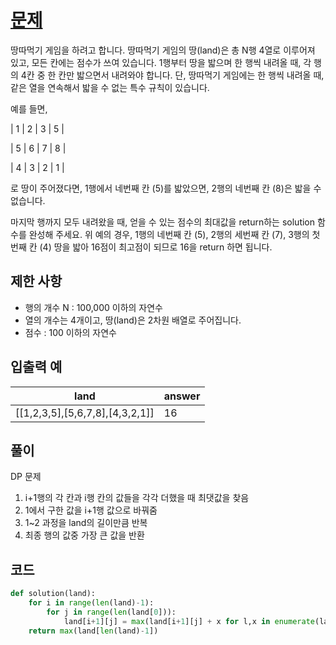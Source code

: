 # [문제](https://programmers.co.kr/learn/courses/30/lessons/12913)  
땅따먹기 게임을 하려고 합니다. 땅따먹기 게임의 땅(land)은 총 N행 4열로 이루어져 있고, 모든 칸에는 점수가 쓰여 있습니다. 1행부터 땅을 밟으며 한 행씩 내려올 때, 각 행의 4칸 중 한 칸만 밟으면서 내려와야 합니다. 단, 땅따먹기 게임에는 한 행씩 내려올 때, 같은 열을 연속해서 밟을 수 없는 특수 규칙이 있습니다.

예를 들면,

| 1 | 2 | 3 | 5 |

| 5 | 6 | 7 | 8 |

| 4 | 3 | 2 | 1 |

로 땅이 주어졌다면, 1행에서 네번째 칸 (5)를 밟았으면, 2행의 네번째 칸 (8)은 밟을 수 없습니다.

마지막 행까지 모두 내려왔을 때, 얻을 수 있는 점수의 최대값을 return하는 solution 함수를 완성해 주세요. 위 예의 경우, 1행의 네번째 칸 (5), 2행의 세번째 칸 (7), 3행의 첫번째 칸 (4) 땅을 밟아 16점이 최고점이 되므로 16을 return 하면 됩니다.

## 제한 사항  
- 행의 개수 N : 100,000 이하의 자연수
- 열의 개수는 4개이고, 땅(land)은 2차원 배열로 주어집니다.
- 점수 : 100 이하의 자연수
## 입출력 예  
|land|answer|
|-----|-----|
|[[1,2,3,5],[5,6,7,8],[4,3,2,1]]|16|

## 풀이  
DP 문제
1. i+1행의 각 칸과 i행 칸의 값들을 각각 더했을 때 최댓값을 찾음
1. 1에서 구한 값을 i+1행 값으로 바꿔줌
1. 1~2 과정을 land의 길이만큼 반복
1. 최종 행의 값중 가장 큰 값을 반환
## 코드  

```python
def solution(land):
    for i in range(len(land)-1):
        for j in range(len(land[0])):
            land[i+1][j] = max(land[i+1][j] + x for l,x in enumerate(land[i]) if l!=j) 
    return max(land[len(land)-1])
```
